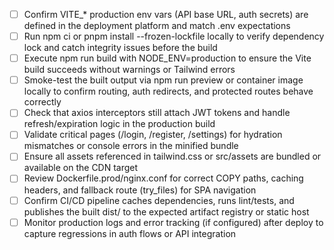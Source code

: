 - [ ] Confirm VITE_* production env vars (API base URL, auth secrets) are defined in the deployment platform and match .env expectations
- [ ] Run npm ci or pnpm install --frozen-lockfile locally to verify dependency lock and catch integrity issues before the build
- [ ] Execute npm run build with NODE_ENV=production to ensure the Vite build succeeds without warnings or Tailwind errors
- [ ] Smoke-test the built output via npm run preview or container image locally to confirm routing, auth redirects, and protected routes behave correctly
- [ ] Check that axios interceptors still attach JWT tokens and handle refresh/expiration logic in the production build
- [ ] Validate critical pages (/login, /register, /settings) for hydration mismatches or console errors in the minified bundle
- [ ] Ensure all assets referenced in tailwind.css or src/assets are bundled or available on the CDN target
- [ ] Review Dockerfile.prod/nginx.conf for correct COPY paths, caching headers, and fallback route (try_files) for SPA navigation
- [ ] Confirm CI/CD pipeline caches dependencies, runs lint/tests, and publishes the built dist/ to the expected artifact registry or static host
- [ ] Monitor production logs and error tracking (if configured) after deploy to capture regressions in auth flows or API integration